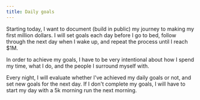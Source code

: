```yaml
---
title: Daily goals
---
```


Starting today, I want to document (build in public) my journey to making my first million dollars. I will set goals each day before I go to bed, follow through the next day when I wake up, and repeat the process until I reach $1M.

In order to achieve my goals, I have to be very intentional about how I spend my time, what I do, and the people I surround myself with.

Every night, I will evaluate whether I've achieved my daily goals or not, and set new goals for the next day. If I don't complete my goals, I will have to start my day with a 5k morning run the next morning.
